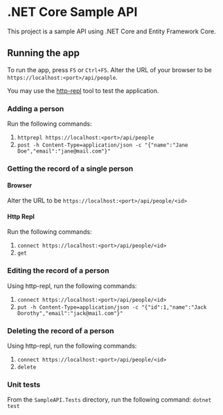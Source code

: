 # .NET Core Sample API

This project is a sample API using .NET Core and Entity Framework Core.

## Running the app

To run the app, press `F5` or `Ctrl+F5`. Alter the URL of your browser to be `https://localhost:<port>/api/people`.

You may use the [http-repl](https://docs.microsoft.com/en-us/aspnet/core/web-api/http-repl/?view=aspnetcore-6.0&tabs=windows) tool to test the application.

### Adding a person
Run the following commands:
1. `httprepl https://localhost:<port>/api/people`
1. `post -h Content-Type=application/json -c "{"name":"Jane Doe","email":"jane@mail.com"}"`

### Getting the record of a single person

#### Browser
Alter the URL to be `https://localhost:<port>/api/people/<id>`

#### Http Repl
Run the following commands:
1. `connect https://localhost:<port>/api/people/<id>`
1. `get`

### Editing the record of a person

Using http-repl, run the following commands:
1. `connect https://localhost:<port>/api/people/<id>`
1. `put -h Content-Type=application/json -c "{"id":1,"name":"Jack Dorothy","email":"jack@mail.com"}"`

### Deleting the record of a person

Using http-repl, run the following commands:
1. `connect https://localhost:<port>/api/people/<id>`
1. `delete`

### Unit tests

From the `SampleAPI.Tests` directory, run the following command: `dotnet test`
